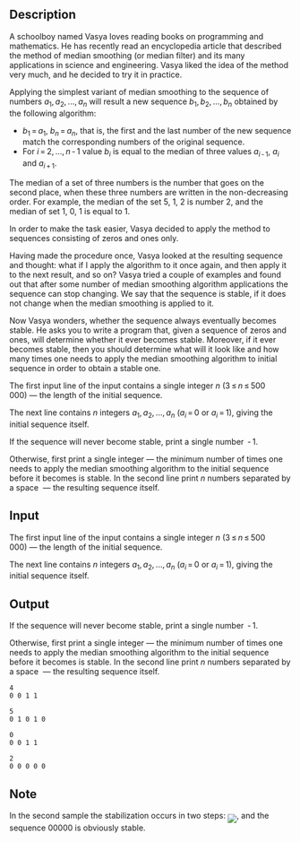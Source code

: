 ## Description

<div><p>A schoolboy named Vasya loves reading books on programming and mathematics. He has recently read an encyclopedia article that described the method of <span class="tex-font-style-it">median smoothing</span> (or median filter) and its many applications in science and engineering. Vasya liked the idea of the method very much, and he decided to try it in practice.</p><p>Applying the simplest variant of median smoothing to the sequence of numbers <span class="tex-span"><i>a</i><sub class="lower-index">1</sub>, <i>a</i><sub class="lower-index">2</sub>, ..., <i>a</i><sub class="lower-index"><i>n</i></sub></span> will result a new sequence <span class="tex-span"><i>b</i><sub class="lower-index">1</sub>, <i>b</i><sub class="lower-index">2</sub>, ..., <i>b</i><sub class="lower-index"><i>n</i></sub></span> obtained by the following algorithm:</p><ul> <li> <span class="tex-span"><i>b</i><sub class="lower-index">1</sub> = <i>a</i><sub class="lower-index">1</sub></span>, <span class="tex-span"><i>b</i><sub class="lower-index"><i>n</i></sub> = <i>a</i><sub class="lower-index"><i>n</i></sub></span>, that is, the first and the last number of the new sequence match the corresponding numbers of the original sequence. </li><li> For <span class="tex-span"><i>i</i> = 2, ..., <i>n</i> - 1</span> value <span class="tex-span"><i>b</i><sub class="lower-index"><i>i</i></sub></span> is equal to the <span class="tex-font-style-it">median</span> of three values <span class="tex-span"><i>a</i><sub class="lower-index"><i>i</i> - 1</sub></span>, <span class="tex-span"><i>a</i><sub class="lower-index"><i>i</i></sub></span> and <span class="tex-span"><i>a</i><sub class="lower-index"><i>i</i> + 1</sub></span>. </li></ul><p>The <span class="tex-font-style-it">median</span> of a set of three numbers is the number that goes on the second place, when these three numbers are written in the non-decreasing order. For example, the median of the set 5, 1, 2 is number 2, and the median of set 1, 0, 1 is equal to 1.</p><p>In order to make the task easier, Vasya decided to apply the method to sequences consisting of zeros and ones only.</p><p>Having made the procedure once, Vasya looked at the resulting sequence and thought: what if I apply the algorithm to it once again, and then apply it to the next result, and so on? Vasya tried a couple of examples and found out that after some number of median smoothing algorithm applications the sequence can stop changing. We say that the sequence is <span class="tex-font-style-it">stable</span>, if it does not change when the median smoothing is applied to it.</p><p>Now Vasya wonders, whether the sequence always eventually becomes stable. He asks you to write a program that, given a sequence of zeros and ones, will determine whether it ever becomes stable. Moreover, if it ever becomes stable, then you should determine what will it look like and how many times one needs to apply the median smoothing algorithm to initial sequence in order to obtain a stable one.</p></div><div class="input-specification"><p>The first input line of the input contains a single integer <span class="tex-span"><i>n</i></span> (<span class="tex-span">3 ≤ <i>n</i> ≤ 500 000</span>)&nbsp;— the length of the initial sequence.</p><p>The next line contains <span class="tex-span"><i>n</i></span> integers <span class="tex-span"><i>a</i><sub class="lower-index">1</sub>, <i>a</i><sub class="lower-index">2</sub>, ..., <i>a</i><sub class="lower-index"><i>n</i></sub></span> (<span class="tex-span"><i>a</i><sub class="lower-index"><i>i</i></sub> = 0</span> or <span class="tex-span"><i>a</i><sub class="lower-index"><i>i</i></sub> = 1</span>), giving the initial sequence itself.</p></div><div class="output-specification"><p>If the sequence will never become stable, print a single number <span class="tex-span"> - 1</span>.</p><p>Otherwise, first print a single integer&nbsp;— the minimum number of times one needs to apply the median smoothing algorithm to the initial sequence before it becomes is stable. In the second line print <span class="tex-span"><i>n</i></span> numbers separated by a space &nbsp;— the resulting sequence itself.</p></div>

## Input

<p>The first input line of the input contains a single integer <span class="tex-span"><i>n</i></span> (<span class="tex-span">3 ≤ <i>n</i> ≤ 500 000</span>)&nbsp;— the length of the initial sequence.</p><p>The next line contains <span class="tex-span"><i>n</i></span> integers <span class="tex-span"><i>a</i><sub class="lower-index">1</sub>, <i>a</i><sub class="lower-index">2</sub>, ..., <i>a</i><sub class="lower-index"><i>n</i></sub></span> (<span class="tex-span"><i>a</i><sub class="lower-index"><i>i</i></sub> = 0</span> or <span class="tex-span"><i>a</i><sub class="lower-index"><i>i</i></sub> = 1</span>), giving the initial sequence itself.</p>

## Output

<p>If the sequence will never become stable, print a single number <span class="tex-span"> - 1</span>.</p><p>Otherwise, first print a single integer&nbsp;— the minimum number of times one needs to apply the median smoothing algorithm to the initial sequence before it becomes is stable. In the second line print <span class="tex-span"><i>n</i></span> numbers separated by a space &nbsp;— the resulting sequence itself.</p>





```input1
4
0 0 1 1

```




```input2
5
0 1 0 1 0

```




```output1
0
0 0 1 1

```




```output2
2
0 0 0 0 0

```



## Note

<p>In the second sample the stabilization occurs in two steps: <img align="middle" class="tex-formula" src="file://WX7El5Or.png" style="max-width: 100.0%;max-height: 100.0%;">, and the sequence <span class="tex-span">00000</span> is obviously stable.</p>
